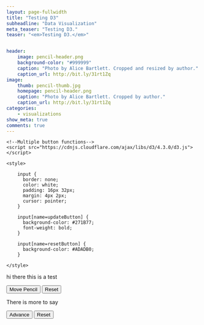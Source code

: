 ```yaml
---
layout: page-fullwidth
title: "Testing D3"
subheadline: "Data Visualization"
meta_teaser: "Testing D3."
teaser: "<em>Testing D3.</em>"


header:
    image: pencil-header.png
    background-color: "#999999"
    caption: "Photo by Alice Bartlett. Cropped and resized by author."
    caption_url: http://bit.ly/31rt1Zq
image:
    thumb: pencil-thumb.jpg
    homepage: pencil-header.png
    caption: "Photo by Alice Bartlett. Cropped by author."
    caption_url: http://bit.ly/31rt1Zq
categories:
    - visualizations
show_meta: true
comments: true
---
```

<!--more-->


<head>
    <script type="text/javascript" src="http://mbostock.github.com/d3/d3.js"></script>

    <!--Multiple button functions-->
    <script src="https://cdnjs.cloudflare.com/ajax/libs/d3/4.3.0/d3.js"></script>  

    <style> 

        input {
          border: none;
          color: white;
          padding: 16px 32px;
          margin: 4px 2px;
          cursor: pointer;
        }
        
        input[name=updateButton] {
          background-color: #271B77;
          font-weight: bold;
        }
        
        input[name=resetButton] {
          background-color: #ADADB0;
        }

    </style>
</head>

hi there this is a test


<div id="paintContainer">
    <div id="option">
        <input name="updateButton" 
               type="button" 
               value="Move Pencil" 
               onclick="movePencil(); addPaint(1,800); addPaint(2,2000); incrUnits();"/>
        <input name="resetButton" 
               type="button" 
               value="Reset" 
               onclick="removePaint()"/>
    </div>
</div>

There is more to say

<div id="contraContainer">
    <div id="option">
        <input name="updateButton" 
               type="button" 
               value="Advance" 
               onclick="moveBlushers('left', 0); sickBlusher(); moveBlushers('center', 2500); sickGrinner();"/>
        <input name="resetButton" 
               type="button" 
               value="Reset"
               onclick="makeWell()"/>
</div>


<!-- Paint and Pencils Example -->
<script>
var dataset = [1, 2];
var pencilColor = "#F0C446";
var paintColor = "#271B77";

var svg = d3.select("div#paintContainer").append("svg")
  .attr("width",700)
  .attr("height", 400)
  .attr("align","center")
  .style('transform', 'translate(50%, 0%)');

var objects = svg.append("g");

var pencils = objects.selectAll("g").data(dataset)
                .enter()
                .append("g")
                .attr("id", function(d, i) { return i; })
                .attr("transform",function(d, i) {return "translate(" + i*50 + ",0)";});

var rects = pencils.append("rect")
                   .attr("x", 50)
                   .attr("y", 50)
                   .attr("width", 50)
                   .attr("height", 300)
                   .attr("fill", pencilColor)
                   .style("fill-opacity", .7)
                   .style("stroke-width",".2em")
                   .style("stroke", pencilColor);

var triangles = pencils.append("path")
                       .attr('d', function(d,i) { 
                                var x = 0, y = 50;
                                return 'M ' + (50+x) +' '+ y + ' l 25 -50 l 25 50 z';
                             })
                       .attr("fill", pencilColor)
                       .style("fill-opacity", .4)
                       .style("stroke-width",".2em")
                       .style("stroke", pencilColor);

var tips = pencils.append("path")
                  .attr('d', function(d, i) {
                            var x = 12.5, y = 25;
                            return 'M ' + (50+x) + ' ' + y + ' l ' + x + ' ' + -y + ' l ' + x + ' ' + y + ' z';
                        })
                  .style("fill-opacity", .7)
                  .style("stroke-width",".2em")
                  .style("stroke", "#393731");
                  
var paint = pencils.append("rect")
                   .attr("x", 50)
                   .attr("y", 300)
                   .attr("width", 50)
                   .attr("height", 50)
                   .attr("fill", paintColor)
                   .style("fill-opacity", 0.9)
                   .style("stroke-width",".2em")
                   .style("stroke", paintColor);


var text = svg.append("text");

text.attr("x", 225).attr("y", 50).attr("font-size",22);

var paintUnits = 1;

text.append("tspan").text("Paint:");
var paintText = text.append("tspan")
                    .attr("dx", 10)
                    .style("fill", paintColor)
                    .attr("font-weight", "bold")
                    .text(paintUnits + " Unit");
                  

// Functions called on button click
function movePencil() {
    d3.select("g").selectAll("*")
      .filter(function (d) { return d == 1; })
      .transition()
        .duration(750)
        .attr("transform", "translate(0,25)")
      .on("end",function() { // on end of transition...
		    d3.select(this)
		    	.transition() // second transition
					.delay(750)
					.attr("transform", "translate(0,0)")
		});
}

function addPaint(pencilNumber, delay) {
    d3.select("g").selectAll("*")
      .filter(function(d) { return d == pencilNumber; })
      .filter(function(d,i) { return i == 4; })
      .transition()
         .delay(delay)
         .attr("height", function(d) {
                            var height = d3.select(this)
                               .style('height')
                               .slice(0, -2)
                            return Math.min( Math.round(Number(height))+50, 300); } )
         .attr("y", function(d) {
                            var y = d3.select(this)
                               .style('y')
                               .slice(0, -2)
                            return Math.max( Math.round(Number(y))-50, 50); });
}


function incrUnits() {
    paintUnits++
    paintText.transition()
        .delay(2400)
        .text( Math.min(paintUnits, 6) + " Units");
}


// Function called on reset button click
function removePaint() {
    paint
      .transition()
      .duration(500)
        .attr("y", 300)
        .attr("height", 50);
    paintUnits = 1
    paintText.transition()
        .delay(250)
        .text( paintUnits + " Unit");
}


</script>



<!-- Contra Example -->
<script>
var data = [1, 2, 3, 4, 5];

var s = d3.select("div#contraContainer").append("svg")
  .attr("width",700)
  .attr("height", 400)
  .style('transform', 'translate(40%, 5%)');
  
var blushGroup = s.append("g").attr("id", "blushers");
  
var blushers = blushGroup.selectAll("image").data(data)
    .enter()
    .append("image")
    .attr('xlink:href', "{{ site.urlimg }}emoji_blush.png")
    .attr('width', 75)
    .attr('height', 75)
    .attr("x", function (d, i) { return d*100; })
    .attr("y", 0);
    
var grinGroup = s.append("g").attr("id", "grinners");

var grinners = grinGroup.selectAll("image").data(data)
    .enter()
    .append("image")
    .attr('xlink:href', "{{ site.urlimg }}emoji_grin.png")
    .attr('width', 70)
    .attr('height', 70)
    .attr("x", function (d, i) { return d*100; })
    .attr("y", 100);

var sickNum = 1;

function moveBlushers(pos, delay) {
    if (sickNum == 1) { return; }
    else {
    d3.select("#blushers")
      .selectAll("image")
      .transition()
      .delay(delay)
      .duration(1000)
      .attr("transform", function(d) { if (pos=="left") {return "translate(-100,0)";}
                                      else if (pos=="center") {return "translate(0, 0)";}
                                     });
    };                                   
}

function sickBlusher() {
    if (sickNum == 1) { delay = 200; }
    else { delay = 1200; }
    d3.select("#blushers")
      .selectAll("image")
      .filter( function (d) { return d == sickNum; } )
      .transition()
      .delay(delay)
      .style("opacity", 0)
      .attr("xlink:href", "{{ site.urlimg }}emoji_sick.png")
      .attr("width", 80)
      .attr("height", 80)
      .transition()
      .duration(800)
      .ease(d3.easeLinear)
      .style("opacity", 1);
}

function sickGrinner() {
    if (sickNum == 1) { delay = 1000; }
    else { delay = 3000; }
    d3.select("#grinners")
      .selectAll("image")
      .filter( function (d) { return d == sickNum; } )
      .transition()
        .delay(delay)
        .style("opacity", 0)
      .on("end", function() {
                    d3.select(this)
                      .transition()
                        .duration(800)
                        .ease(d3.easeLinear)
                        .style("opacity", 1)
                        .attr("xlink:href", "{{ site.urlimg }}emoji_sick.png")
                        .attr("width", 80)
                        .attr("height", 80)
                })
    sickNum++;
}


function makeWell() {
    d3.select("#blushers")
      .selectAll("image")
      .attr("xlink:href", "{{ site.urlimg }}emoji_blush.png")
      .attr("width", 75)
      .attr("height", 75)
    d3.select("#grinners")
      .selectAll("image")
      .attr("xlink:href", "{{ site.urlimg }}emoji_grin.png")
      .attr("width", 70)
      .attr("height", 70)
    sickNum = 1;
}

</script>